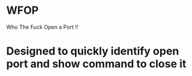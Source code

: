 # WFOP
Who The Fuck Open a Port !!
# Designed to quickly identify open port and show command to close it
